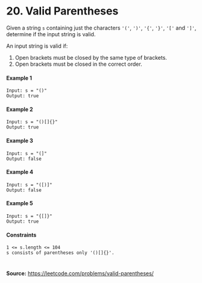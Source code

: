 # 20. Valid Parentheses

Given a string ```s``` containing just the characters ```'('```, ```')'```, ```'{'```, ```'}'```, ```'['``` and ```']'```, determine if the input string is valid.

An input string is valid if:
1. Open brackets must be closed by the same type of brackets.
2. Open brackets must be closed in the correct order.

#### Example 1

```
Input: s = "()"
Output: true
```

#### Example 2

```
Input: s = "()[]{}"
Output: true
```

#### Example 3

```
Input: s = "(]"
Output: false
```

#### Example 4

```
Input: s = "([)]"
Output: false
```

#### Example 5

```
Input: s = "{[]}"
Output: true
```

#### Constraints

```
1 <= s.length <= 104
s consists of parentheses only '()[]{}'.
```

#
**Source:** https://leetcode.com/problems/valid-parentheses/